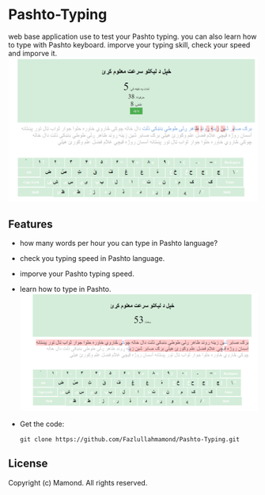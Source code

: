 # Pashto-Typing
web base application use to test your Pashto typing.
you can also learn how to type with Pashto keyboard.
imporve your typing skill, check your speed and imporve it.
![Calculator Screenshot](1.png)

## Features
- how many words per hour you can type in Pashto language?
- check you typing speed in Pashto language.
- imporve your Pashto typing speed.
- learn how to type in Pashto.
![Calculator Screenshot](2.png)

- Get the code:
    ```
    git clone https://github.com/Fazlullahmamond/Pashto-Typing.git
    ```

## License
Copyright (c) Mamond. All rights reserved.
